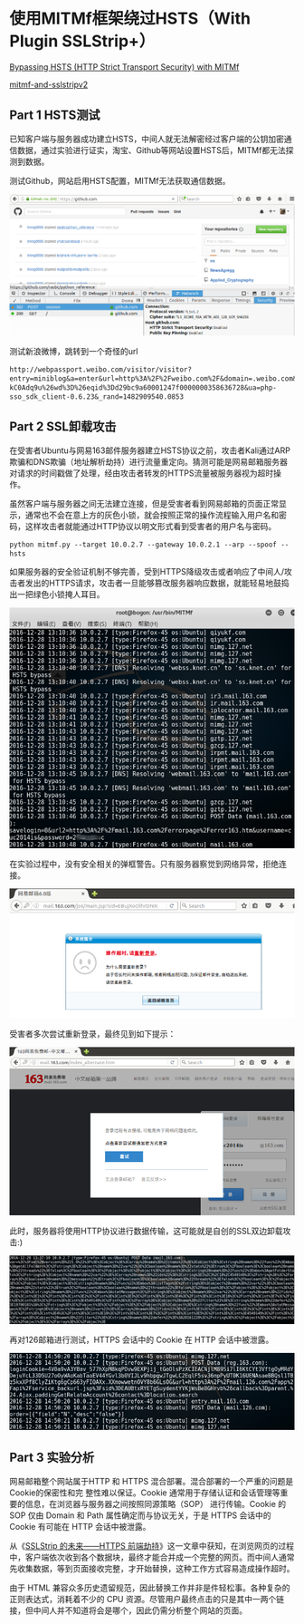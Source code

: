 # 使用MITMf框架绕过HSTS（With Plugin SSLStrip+）

[Bypassing HSTS (HTTP Strict Transport Security) with MITMf](https://sathisharthars.wordpress.com/2015/02/27/bypassing-hsts-http-strict-transport-security-with-mitmf/)

[mitmf-and-sslstripv2](https://madmantm.wordpress.com/2015/02/15/mitmf-and-sslstripv2/)

## Part 1 HSTS测试

已知客户端与服务器成功建立HSTS，中间人就无法解密经过客户端的公钥加密通信数据，通过实验进行证实，淘宝、Github等网站设置HSTS后，MITMf都无法探测到数据。

测试Github，网站启用HSTS配置，MITMf无法获取通信数据。  

![](images/4_header3.png)

测试新浪微博，跳转到一个奇怪的url
   
    http://webpassport.weibo.com/visitor/visitor?entry=miniblog&a=enter&url=http%3A%2F%2Fweibo.com%2F&domain=.weibo.com&sudaref=https%3A%2F%2Fwww.baidu.com%2Flink%3Furl%3DmdV3gBYgi3Cf3I9oVPg697AGZD2KmZ7Ctd-kC0Adq9u%26wd%3D%26eqid%3Dd29bc9a60001247f0000000358636728&ua=php-sso_sdk_client-0.6.23&_rand=1482909540.0853


## Part 2 SSL卸载攻击

在受害者Ubuntu与网易163邮件服务器建立HSTS协议之前，攻击者Kali通过ARP欺骗和DNS欺骗（地址解析劫持）进行流量重定向。猜测可能是网易邮箱服务器对请求的时间戳做了处理，经由攻击者转发的HTTPS流量被服务器视为超时操作。

虽然客户端与服务器之间无法建立连接，但是受害者看到网易邮箱的页面正常显示，通常也不会在意上方的灰色小锁，就会按照正常的操作流程输入用户名和密码，这样攻击者就能通过HTTP协议以明文形式看到受害者的用户名与密码。

    python mitmf.py --target 10.0.2.7 --gateway 10.0.2.1 --arp --spoof --hsts

如果服务器的安全验证机制不够完善，受到HTTPS降级攻击或者响应了中间人/攻击者发出的HTTPS请求，攻击者一旦能够篡改服务器响应数据，就能轻易地鼓捣出一把绿色小锁掩人耳目。

![](images/1st_get_usrname_psw.png)  

在实验过程中，没有安全相关的弹框警告。只有服务器察觉到网络异常，拒绝连接。  

![](images/1st_163error.png)

受害者多次尝试重新登录，最终见到如下提示：  

![](images/2rd_try_comm.png)

此时，服务器将使用HTTP协议进行数据传输，这可能就是自创的SSL双边卸载攻击:)  

![](images/2rd_http_content.png)

再对126邮箱进行测试，HTTPS 会话中的 Cookie 在 HTTP 会话中被泄露。

![](images/3rd_encrypted_data.png)

## Part 3 实验分析

网易邮箱整个网站属于HTTP 和 HTTPS 混合部署。混合部署的一个严重的问题是Cookie的保密性和完 整性难以保证。Cookie 通常用于存储认证和会话管理等重 要的信息，在浏览器与服务器之间按照同源策略（SOP） 进行传输。Cookie 的 SOP 仅由 Domain 和 Path 属性确定而与协议无关，于是 HTTPS 会话中的 Cookie 有可能在 HTTP 会话中被泄露。

从《[SSLStrip 的未来——HTTPS 前端劫持](http://div.io/topic/747)》这一文章中获知，在浏览网页的过程中，客户端依次收到各个数据块，最终才能合并成一个完整的网页。而中间人通常先收集数据，等到页面接收完整，才开始替换，这种工作方式容易造成操作超时。

由于 HTML 兼容众多历史遗留规范，因此替换工作并非是件轻松事。各种复杂的正则表达式，消耗着不少的 CPU 资源。尽管用户最终点击的只是其中一两个链接，但中间人并不知道将会是哪个，因此仍需分析整个网站的页面。